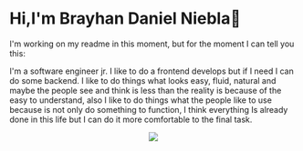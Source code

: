 <h1 text_color="#1D4ED8">Hi,I'm Brayhan Daniel Niebla👋</h1>

I'm working on my readme in this moment, but for the moment I can tell you this:

I'm a software engineer jr. I like to do a frontend develops but if I need I can do some backend.
I like to do things what looks easy, fluid, natural and maybe the people see and think is less than the reality is because of the easy to understand, also I like to do things what the people like to use because is not only do something to function, I think everything Is already done in this life but I can do it more comfortable to the final task.
<div align="center">
  <img align='center' src="https://github-readme-stats.vercel.app/api?username=danielniebla&show_icons=true&theme=tokyonight"/>
</div>

<!--
**danielniebla/danielniebla** is a ✨ _special_ ✨ repository because its `README.md` (this file) appears on your GitHub profile.

Here are some ideas to get you started:

- 🔭 I’m currently working on ...
- 🌱 I’m currently learning ...
- 👯 I’m looking to collaborate on ...
- 🤔 I’m looking for help with ...
- 💬 Ask me about ...
- 📫 How to reach me: ...
- 😄 Pronouns: ...
- ⚡ Fun fact: ...
-->
